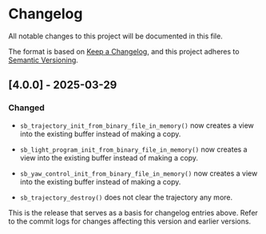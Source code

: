# Changelog

All notable changes to this project will be documented in this file.

The format is based on [Keep a Changelog](https://keepachangelog.com/en/1.0.0/),
and this project adheres to [Semantic Versioning](https://semver.org/spec/v2.0.0.html).

## [4.0.0] - 2025-03-29

### Changed

- `sb_trajectory_init_from_binary_file_in_memory()` now creates a view into the
  existing buffer instead of making a copy.

- `sb_light_program_init_from_binary_file_in_memory()` now creates a view into the
  existing buffer instead of making a copy.

- `sb_yaw_control_init_from_binary_file_in_memory()` now creates a view into the
  existing buffer instead of making a copy.

- `sb_trajectory_destroy()` does not clear the trajectory any more.

This is the release that serves as a basis for changelog entries above. Refer
to the commit logs for changes affecting this version and earlier versions.
